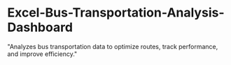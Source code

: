 # Excel-Bus-Transportation-Analysis-Dashboard
"Analyzes bus transportation data to optimize routes, track performance, and improve efficiency."
